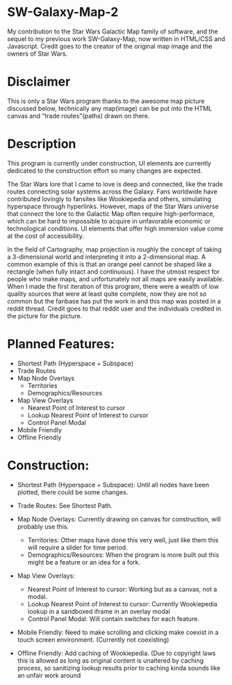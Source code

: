 # SW-Galaxy-Map-2

My contribution to the Star Wars Galactic Map family of software, and the sequel to my previous work SW-Galaxy-Map, now written in HTML/CSS and Javascript. Credit goes to the creator of the original map image and the owners of Star Wars.

# Disclaimer

This is only a Star Wars program thanks to the awesome map picture discussed below, technically any map(image) can be put into the HTML canvas and "trade routes"(paths) drawn on there.

# Description

This program is currently under construction, UI elements are currently dedicated to the construction effort so many changes are expected.

The Star Wars lore that I came to love is deep and connected, like the trade routes connecting solar systems across the Galaxy. Fans worldwide have contributed lovingly to fansites like Wookiepedia and others, simulating hyperspace through hyperlinks. However, maps of the Star Wars universe that connect the lore to the Galactic Map often require high-performace, which can be hard to impossible to acquire in unfavorable economic or technological conditions. UI elements that offer high immersion value come at the cost of accessibility.

In the field of Cartography, map projection is roughly the concept of taking a 3-dimensional world and interpreting it into a 2-dimensional map. A common example of this is that an orange peel cannot be shaped like a rectangle (when fully intact and continuous). I have the utmost respect for people who make maps, and unfortunately not all maps are easily available. When I made the first iteration of this program, there were a wealth of low quality sources that were at least quite complete, now they are not so common but the fanbase has put the work in and this map was posted in a reddit thread. Credit goes to that reddit user and the individuals credited in the picture for the picture.

# Planned Features:
- Shortest Path (Hyperspace + Subspace)
- Trade Routes
- Map Node Overlays
  - Territories
  - Demographics/Resources
- Map View Overlays
  - Nearest Point of Interest to cursor
  - Lookup Nearest Point of Interest to cursor
  - Control Panel Modal
- Mobile Friendly
- Offline Friendly

# Construction:
- Shortest Path (Hyperspace + Subspace):
    Until all nodes have been plotted, there could be some changes.
- Trade Routes:
    See Shortest Path.
- Map Node Overlays:
    Currently drawing on canvas for construction, will probably use this.
  - Territories:
      Other maps have done this very well, just like them this will require a slider for time period.
  - Demographics/Resources:
      When the program is more built out this might be a feature or an idea for a fork.
- Map View Overlays:
  - Nearest Point of Interest to cursor:
      Working but as a canvas, not a modal.
  - Lookup Nearest Point of Interest to cursor:
      Currently Wookiepedia lookup in a sandboxed iframe in an overlay modal
  - Control Panel Modal:
      Will contain switches for each feature.
- Mobile Friendly:
      Need to make scrolling and clicking make coexist in a touch screen environment. (Currently not coexisting)
      
- Offline Friendly:
    Add caching of Wookiepedia.
    (Due to copyright laws this is allowed as long as original content is unaltered by caching process, so sanitizing lookup results prior to caching kinda sounds like an unfair work around
